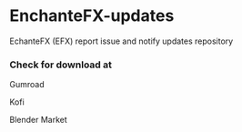 # EnchanteFX-updates
EchanteFX (EFX) report issue and notify updates repository

### Check for download at

Gumroad

Kofi

Blender Market
